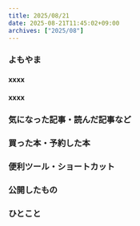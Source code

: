 ```yaml
---
title: 2025/08/21
date: 2025-08-21T11:45:02+09:00
archives: ["2025/08"]
---
```

### よもやま
#### xxxx

#### xxxx

### 気になった記事・読んだ記事など

### 買った本・予約した本

### 便利ツール・ショートカット

### 公開したもの

### ひとこと
